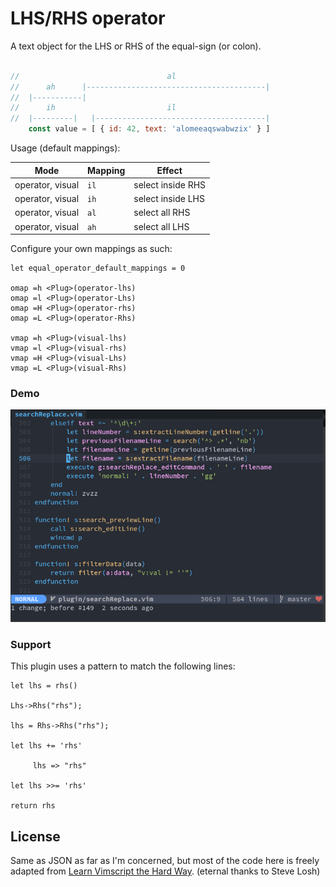 # LHS/RHS operator

A text object for the LHS or RHS of the equal-sign (or colon).

```javascript

//                                 al
//      ah      |----------------------------------------|
//  |-----------|
//      ih                         il
//  |---------|   |--------------------------------------|
    const value = [ { id: 42, text: 'alomeeaqswabwzix' } ]

```

Usage (default mappings):

| Mode | Mapping | Effect |
|------|---------|--------|
| operator, visual | `il` | select inside RHS |
| operator, visual | `ih` | select inside LHS |
| operator, visual | `al` | select all RHS |
| operator, visual | `ah` | select all LHS |


Configure your own mappings as such:

```viml
let equal_operator_default_mappings = 0

omap =h <Plug>(operator-lhs)
omap =l <Plug>(operator-Lhs)
omap =H <Plug>(operator-rhs)
omap =L <Plug>(operator-Rhs)

vmap =h <Plug>(visual-lhs)
vmap =l <Plug>(visual-rhs)
vmap =H <Plug>(visual-Lhs)
vmap =L <Plug>(visual-Rhs)
```

### Demo

![demo](./demo.gif)

### Support

This plugin uses a pattern to match the following lines:

```
let lhs = rhs()

Lhs->Rhs("rhs");

lhs = Rhs->Rhs("rhs");

let lhs += 'rhs'

     lhs => "rhs"

let lhs >>= 'rhs'

return rhs
```

## License

Same as JSON as far as I'm concerned, but most of the code here is freely adapted from
[Learn Vimscript the Hard Way](http://learnvimscriptthehardway.stevelosh.com/). (eternal thanks to Steve Losh)
